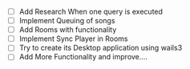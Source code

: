 - [ ] Add Research When one query is executed
- [ ] Implement Queuing of songs
- [ ] Add Rooms with functionality
- [ ] Implement Sync Player in Rooms
- [ ] Try to create its Desktop application using wails3
- [ ] Add More Functionality and improve....
